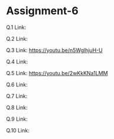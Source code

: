 # Assignment-6

Q.1 Link:

Q.2 Link: 

Q.3 Link: https://youtu.be/n5WglhjuH-U

Q.4 Link: 

Q.5 Link: https://youtu.be/2wKkKNa1LMM

Q.6 Link: 

Q.7 Link: 

Q.8 Link:

Q.9 Link: 

Q.10 Link: 
